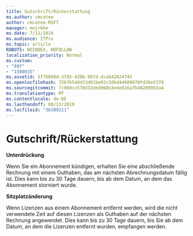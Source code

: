 ```yaml
---
title: Gutschrift/Rückerstattung
ms.author: cmcatee
author: cmcatee-MSFT
manager: mnirkhe
ms.date: 7/11/2018
ms.audience: ITPro
ms.topic: article
ROBOTS: NOINDEX, NOFOLLOW
localization_priority: Normal
ms.custom:
- "897"
- "1500035"
ms.assetid: 5f76890d-3f85-430b-95fd-dcab42624745
ms.openlocfilehash: 72b765ddd33d01be03c5dbd44600670fd26e5370
ms.sourcegitcommit: 7c90dcc570d32ebd968e3e4e816a7b482890b3a4
ms.translationtype: MT
ms.contentlocale: de-DE
ms.lasthandoff: 08/13/2019
ms.locfileid: "36389211"
---
```

# <a name="creditrefund"></a>Gutschrift/Rückerstattung

**Unterdrückung**
  
Wenn Sie ein Abonnement kündigen, erhalten Sie eine abschließende Rechnung mit einem Guthaben, das am nächsten Abrechnungsdatum fällig ist. Dies kann bis zu 30 Tage dauern, bis ab dem Datum, an dem das Abonnement storniert wurde.
  
**Sitzplatzänderung**
  
Wenn Lizenzen aus einem Abonnement entfernt werden, wird die nicht verwendete Zeit auf diesen Lizenzen als Guthaben auf der nächsten Rechnung angewendet. Dies kann bis zu 30 Tage dauern, bis Sie ab dem Datum, an dem die Lizenzen entfernt wurden, empfangen werden.